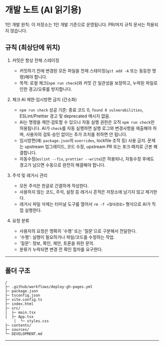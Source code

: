 # 개발 노트 (AI 읽기용)

1인 개발 원칙: 이 저장소는 1인 개발 기준으로 운영됩니다. PR/머지 규칙 문서는 적용되지 않습니다.

## 규칙 (최상단에 위치)

1) 커밋은 항상 전체 스테이징
 	- 커밋하기 전에 변경된 모든 파일을 전체 스테이징(`git add -A` 또는 동등한 명령)해야 합니다.
 	- 목적: 로컬 체크(`npm run check`)와 커밋 간 일관성을 보장하고, 누락된 파일로 인한 경고/오류를 방지합니다.

2) 체크·AI 제한·임시방편 금지 (간소화)
 	- `npm run check` 성공 기준: 종료 코드 0, `found 0 vulnerabilities`, ESLint/Prettier 경고 및 deprecated 메시지 없음.
 	- AI는 명령을 제안·검토할 수 있으나 자동 실행 권한은 오직 `npm run check`만 허용됩니다. AI가 `check`를 자동 실행하면 실행 로그와 변경사항을 제출해야 하며, 사용자의 검토·승인 없이는 추가 조치를 취하면 안 됩니다.
 	- 임시방편(예: `package.json`의 `overrides`, lockfile 조작 등) 사용 금지. 문제는 upstream 업그레이드, 코드 수정, upstream PR 또는 포크·패치로 근본 해결합니다.
 	- 자동수정(`eslint --fix`, `prettier --write`)은 허용되나, 자동수정 후에도 경고가 남으면 수동으로 완전히 해결해야 합니다.

3) 주석 및 레거시 관리
  	- 모든 주석은 한글로 간결하게 작성한다.
  	- 사용하지 않는 코드, 주석, 설정 등 레거시 흔적은 저장소에 남기지 않고 제거한다.
   	- 레거시 파일 삭제는 터미널 도구를 열어서 `rm -f <절대경로>` 형식으로 AI가 직접 실행한다.

4) 요청 분류
	- 사용자의 요청은 명확히 '수행' 또는 '질문'으로 구분해서 전달한다.
	- '수행': 실행이 필요하거나 파일/코드를 수정하는 작업.
	- '질문': 정보, 확인, 제안, 토론을 위한 문의.
	- 분류가 누락되면 변경 전 확인 절차를 요구한다.

---

## 폴더 구조

```
/
├─ .github/workflows/deploy-gh-pages.yml
├─ package.json
├─ tsconfig.json
├─ vite.config.ts
├─ index.html
├─ src/
│  ├─ main.tsx
│  ├─ App.tsx
	│  └─ styles.css
├─ contents/
├─ sources/
└─ DEVELOPMENT.md
```

---

